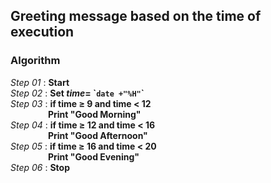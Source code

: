 ## Greeting message based on the time of execution

### Algorithm

*Step 01* : **Start**\
*Step 02* : **Set *time*= \``date +"%H"`\`**\
*Step 03* : **if time &ge; 9 and time &lt; 12**\
&emsp;&emsp;&emsp;&emsp; **Print "Good Morning"**\
*Step 04* : **if time &ge; 12 and time &lt; 16**\
&emsp;&emsp;&emsp;&emsp; **Print "Good Afternoon"**\
*Step 05* : **if time &ge; 16 and time &lt; 20**\
&emsp;&emsp;&emsp;&emsp; **Print "Good Evening"**\
*Step 06* : **Stop**